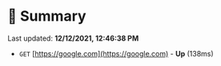 # 📖 Summary
Last updated: **12/12/2021, 12:46:38 PM**

- `GET` [https://google.com](https://google.com) - **Up** (138ms)
